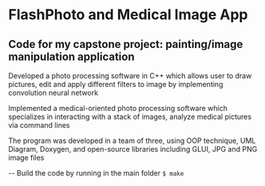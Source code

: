 FlashPhoto and Medical Image App
=========

Code for my capstone project: painting/image manipulation application
--
Developed a photo processing software in C++ which allows user to draw pictures, edit and apply different filters to image by implementing convolution neural network

Implemented a medical-oriented photo processing software which specializes in interacting with a stack of images, analyze medical pictures via command lines

The program was developed in a team of three, using OOP technique, UML Diagram, Doxygen, and open-source libraries including GLUI, JPG and PNG image files

--
Build the code by running in the main folder
`$ make`
